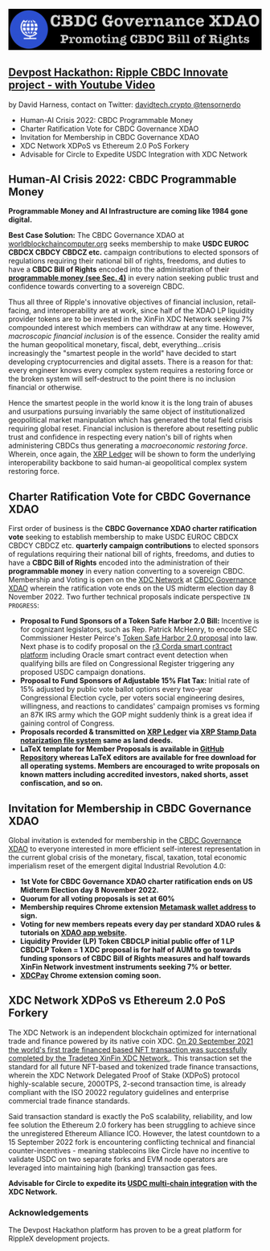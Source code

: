 ![CBDC Governance XDAO Logo](/cbdcgovxdao_logo.png)

## [Devpost Hackathon: Ripple CBDC Innovate project - with Youtube Video](https://devpost.com/software/cbdc-web3-site-hosts-xrpl-hooks-xrp-stamp-smartnfts-network)


by David Harness, contact on Twitter: [davidtech.crypto @tensornerdo](https://twitter.com/tensornerdo)

- Human-AI Crisis 2022:  CBDC Programmable Money
- Charter Ratification Vote for CBDC Governance XDAO
- Invitation for Membership in CBDC Governance XDAO
- XDC Network XDPoS vs Ethereum 2.0 PoS Forkery
- Advisable for Circle to Expedite USDC Integration with XDC Network

## Human-AI Crisis 2022: CBDC Programmable Money
**Programmable Money and AI Infrastructure are coming like 1984 gone digital.**

**Best Case Solution:** The CBDC Governance XDAO at [worldblockchaincomputer.org](https://worldblockchaincomputer.org) seeks membership to make **USDC EUROC CBDCX CBDCY CBDCZ etc.** campaign contributions to elected sponsors of regulations requiring their national bill of rights, freedoms, and duties to have a **CBDC Bill of Rights** encoded into the administration of their **[programmable money (see Sec. 4)](https://www.federalregister.gov/documents/2022/03/14/2022-05471/ensuring-responsible-development-of-digital-assets)** in every nation seeking public trust and confidence towards converting to a sovereign CBDC. 

Thus all three of Ripple's innovative objectives of financial inclusion, retail-facing, and interoperability are at work, since half of the XDAO LP liquidity provider tokens are to be invested in the XinFin XDC Network seeking 7% compounded interest which members can withdraw at any time. However, *macroscopic financial inclusion* is of the essence. Consider the reality amid the human geopolitical monetary, fiscal, debt, everything...crisis increasingly the "smartest people in the world" have decided to start developing cryptocurrencies and digital assets. There is a reason for that: every engineer knows every complex system requires a restoring force or the broken system will self-destruct to the point there is no inclusion financial or otherwise.

Hence the smartest people in the world know it is the long train of abuses and usurpations pursuing invariably the same object of institutionalized geopolitical market manipulation which has generated the total field crisis requiring global reset. Financial inclusion is therefore about resetting public trust and confidence in respecting every nation's bill of rights when administering CBDCs thus generating a *macroeconomic restoring force*. Wherein, once again, the [XRP Ledger](https://xrpl.org/get-started-using-javascript.html) will be shown to form the underlying interoperability backbone to said human-ai geopolitical complex system restoring force. 

## Charter Ratification Vote for CBDC Governance XDAO
First order of business is the **CBDC Governance XDAO charter ratification vote** seeking to establish membership to make USDC EUROC CBDCX CBDCY CBDCZ etc. **quarterly campaign contributions** to elected sponsors of regulations requiring their national bill of rights, freedoms, and duties to have a **CBDC Bill of Rights** encoded into the administration of their **programmable money** in every nation converting to a sovereign CBDC. Membership and Voting is open on the [XDC Network](https://explorer.xinfin.network) at [CBDC Governance XDAO](https://worldblockchaincomputer.org) wherein the ratification vote ends on the US midterm election day 8 November 2022. Two further technical proposals indicate perspective ```IN PROGRESS```:
- **Proposal to Fund Sponsors of a Token Safe Harbor 2.0 Bill:** Incentive is for cognizant legislators, such as Rep. Patrick McHenry, to encode SEC Commissioner Hester Peirce's [Token Safe Harbor 2.0 proposal](https://www.sec.gov/news/public-statement/peirce-statement-token-safe-harbor-proposal-2.0) into law. Next phase is to codify proposal on the [r3 Corda smart contract platform](https://developer.r3.com/corda/) including Oracle smart contract event detection when qualifying bills are filed on Congressional Register triggering any proposed USDC campaign donations. 
- **Proposal to Fund Sponsors of Adjustable 15% Flat Tax:** Initial rate of 15% adjusted by public vote ballot options every two-year Congressional Election cycle, per voters social engineering desires, willingness, and reactions to candidates' campaign promises vs forming an 87K IRS army which the GOP might suddenly think is a great idea if gaining control of Congress. 
- **Proposals recorded & transmitted on [XRP Ledger](https://livenet.xrpl.org) via [XRP Stamp Data notarization file system](https://xrpstamp.com) same as land deeds.**
- **LaTeX template for Member Proposals is available in [GitHub Repository](https://github.com/ehounder/CBDC-Governance-XDAO-Funds-Sponsors-of-CBDC-Bill-of-Rights) whereas LaTeX editors are available for free download for all operating systems. Members are encouraged to write proposals on known matters including accredited investors, naked shorts, asset confiscation, and so on.**

## Invitation for Membership in CBDC Governance XDAO
Global invitation is extended for membership in the [CBDC Governance XDAO](https://worldblockchaincomputer.org) to everyone interested in more efficient self-interest representation in the current global crisis of the monetary, fiscal, taxation, total economic imperialism reset of the emergent digital Industrial Revolution 4.0:
- **1st Vote for CBDC Governance XDAO charter ratification ends on US Midterm Election day 8 November 2022.**
- **Quorum for all voting proposals is set at 60%**
- **Membership requires Chrome extension [Metamask wallet address](https://chrome.google.com/webstore/detail/metamask/nkbihfbeogaeaoehlefnkodbefgpgknn) to sign.**
- **Voting for new members repeats every day per standard XDAO rules & tutorials on [XDAO app website](https://www.xdao.app).**
- **Liquidity Provider (LP) Token CBDCLP initial public offer of 1 LP CBDCLP Token = 1 XDC proposal is for half of AUM to go towards funding sponsors of CBDC Bill of Rights measures and half towards XinFin Network investment instruments seeking 7% or better.**
- **[XDCPay](https://chrome.google.com/webstore/detail/xdcpay/bocpokimicclpaiekenaeelehdjllofo) Chrome extension coming soon.**

## XDC Network XDPoS vs Ethereum 2.0 PoS Forkery
The XDC Network is an independent blockchain optimized for international trade and finance powered by its native coin XDC. [On 20 September 2021 the world's first trade financed based NFT transaction was successfully completed by the Tradeteq XinFin XDC Network.](https://treasury-management.com/news/xinfins-xdc-network-and-tradeteq-launch-worlds-first-trade-finance-based-nft-transaction/). This transaction set the standard for all future NFT-based and tokenized trade finance transactions, wherein the XDC Network Delegated Proof of Stake (XDPoS) protocol highly-scalable secure, 2000TPS, 2-second transaction time, is already compliant with the ISO 20022 regulatory guidelines and enterprise commercial trade finance standards.

Said transaction standard is exactly the PoS scalability, reliability, and low fee solution the Ethereum 2.0 forkery has been struggling to achieve since the unregistered Ethereum Alliance ICO. However, the latest countdown to a 15 September 2022 fork is encountering conflicting technical and financial counter-incentives - meaning stablecoins like Circle have no incentive to validate USDC on two separate forks and EVM node operators are leveraged into maintaining high (banking) transaction gas fees.

**Advisable for Circle to expedite its [USDC multi-chain integration](https://www.circle.com/en/multichain-usdc) with the XDC Network.**

### Acknowledgements
The Devpost Hackathon platform has proven to be a great platform for RippleX development projects. 
